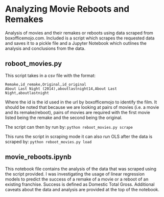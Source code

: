 # Analyzing Movie Reboots and Remakes
Analysis of movies and their remakes or reboots using data scraped from boxofficemojo.com.  Included is a script which scrapes the requested data and saves it to a pickle file and a Jupyter Notebook which outlines the analysis and conclusions from the data.

## roboot_movies.py
This script takes in a csv file with the format:

```
Remake,id_remake,Original,id_original
About Last Night (2014),aboutlastnight14,About Last Night,aboutlastnight
```

Where the id is the id used in the url by boxofficemojo to identify the film.  It should be noted that because we are looking at pairs of movies (i.e. a movie and its remake/reboot), pairs of movies are required with the first movie listed being the remake and the second being the original.

The script can then by run by:
```python reboot_movies.py scrape```

This runs the script in scraping mode it can also run OLS after the data is scraped by:
```python reboot_movies.py load```

## movie_reboots.ipynb
This notebook file contains the analysis of the data that was scraped using the script provided.  I was investigating the usage of linear regression models to predict the success of a remake of a movie or a reboot of an existing franchise.  Success is defined as Domestic Total Gross.  Additional caveats about the data and analysis are provided at the top of the notebook.
